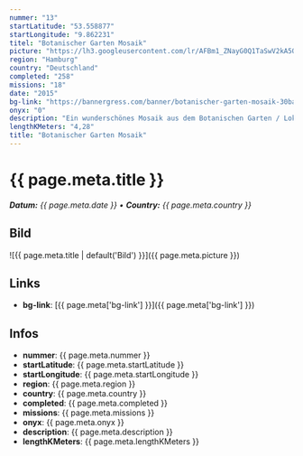 ```yaml
---
nummer: "13"
startLatitude: "53.558877"
startLongitude: "9.862231"
titel: "Botanischer Garten Mosaik"
picture: "https://lh3.googleusercontent.com/lr/AFBm1_ZNayG0Q1TaSwV2kA5OjJhwY8JEA1AHkXgSugtRAsms_SXdXguTNPqWBFvluydM0vXd071JZN7x_3FB3RVP6_bbRjgS7ILl51EIIfpxDBLQkaYQS4jeDvQm-diJVps-vhYaAdifcQ_189cFFCyk8VurRc1SIoRq90hpL2AGfLdgCPvCDuIEz16iiNjeN8qj0_6NrclpKagg4iQbvRZO2ZYyEVs2qRg49--UT2MFnQfL7kxnmyH2PJaCk43f2tR3iZEtyhnCseR_hRZCHJHba47RLJiJeqnFqIRYtu-hMqA-5Z3R6TCRGN7f_3xg4lyZFfEdcTWmx3QqJjCOPAFKpWRn5JWz6fQsv25gDimHU_ac-i_SsuDQXU_rghSK2d4EpfG7q8iuc2KIgeouT9SrU_BZX5STy6Oy7nDCScFBufvrrysqyW2KbiZIJewnKurjBrmHrH_7Sta3Lyag_p45GJ0vu6Q-hqIsikeCOhAG1txRAddSumoxSP6Sbv6SYK1qRXLr1VWNHD9ec-zBlIO8i_fwj0p4qnxWBg0_C6cs7vWhLfHtnslk-Xe3n0i7KyLEE-EemNzL5aJyl_PZh8JAON-9tBpNCn4QIkqItErRbM54ZqWpIQ4yJUdyfcqHZv7F7wwMOAhCkCiAos23zqq_jKLkjcP4voFFZKKX86SY9xQ1yzyJZSRyO9vQ5fo4I70AIlFhRQpNLA"
region: "Hamburg"
country: "Deutschland"
completed: "258"
missions: "18"
date: "2015"
bg-link: "https://bannergress.com/banner/botanischer-garten-mosaik-30ba"
onyx: "0"
description: "Ein wunderschönes Mosaik aus dem Botanischen Garten / Loki-Schmidt-Garten"
lengthKMeters: "4,28"
title: "Botanischer Garten Mosaik"
---
```


# {{ page.meta.title }}
_**Datum:** {{ page.meta.date }} • **Country:** {{ page.meta.country }}_

## Bild
![{{ page.meta.title | default('Bild') }}]({{ page.meta.picture }})

## Links
- **bg-link**: [{{ page.meta['bg-link'] }}]({{ page.meta['bg-link'] }})

## Infos
- **nummer**: {{ page.meta.nummer }}
- **startLatitude**: {{ page.meta.startLatitude }}
- **startLongitude**: {{ page.meta.startLongitude }}
- **region**: {{ page.meta.region }}
- **country**: {{ page.meta.country }}
- **completed**: {{ page.meta.completed }}
- **missions**: {{ page.meta.missions }}
- **onyx**: {{ page.meta.onyx }}
- **description**: {{ page.meta.description }}
- **lengthKMeters**: {{ page.meta.lengthKMeters }}

